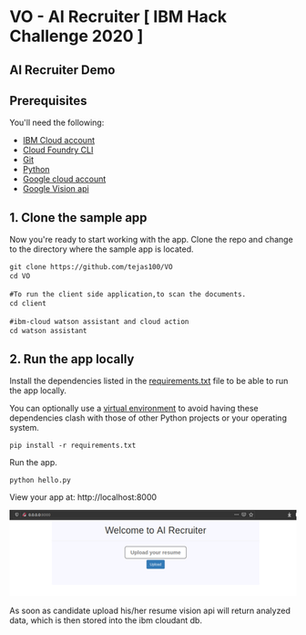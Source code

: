 # VO - AI Recruiter [ IBM Hack Challenge 2020 ]


## AI Recruiter Demo





## Prerequisites

You'll need the following:
* [IBM Cloud account](https://console.ng.bluemix.net/registration/)
* [Cloud Foundry CLI](https://github.com/cloudfoundry/cli#downloads)
* [Git](https://git-scm.com/downloads)
* [Python](https://www.python.org/downloads/)
* [Google cloud account](https://cloud.google.com/)
* [Google Vision api](https://cloud.google.com/)


## 1. Clone the sample app

Now you're ready to start working with the app. Clone the repo and change to the directory where the sample app is located.
  ```
git clone https://github.com/tejas100/VO
cd VO

#To run the client side application,to scan the documents. 
cd client 

#ibm-cloud watson assistant and cloud action
cd watson assistant
  ```


## 2. Run the app locally

Install the dependencies listed in the [requirements.txt](https://pip.readthedocs.io/en/stable/user_guide/#requirements-files) file to be able to run the app locally.

You can optionally use a [virtual environment](https://packaging.python.org/installing/#creating-and-using-virtual-environments) to avoid having these dependencies clash with those of other Python projects or your operating system.
  ```
pip install -r requirements.txt
  ```

Run the app.
  ```
python hello.py
  ```

View your app at: http://localhost:8000

![](client/static/rimg/uploadfile.png)

As soon as candidate upload his/her resume vision api will return analyzed data, which is then stored into the ibm cloudant db.





